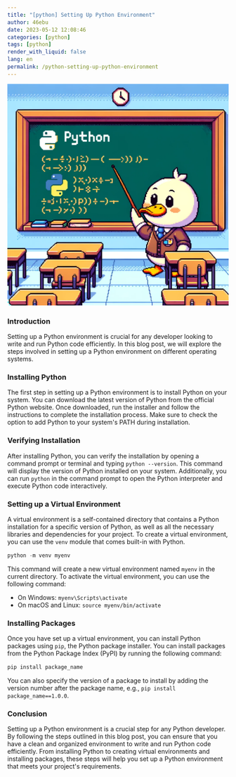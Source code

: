```yaml
---
title: "[python] Setting Up Python Environment"
author: 46ebu
date: 2023-05-12 12:08:46 
categories: [python]
tags: [python]
render_with_liquid: false
lang: en
permalink: /python-setting-up-python-environment
---
```


![Intro](/assets/img/post/python.png)
### Introduction
Setting up a Python environment is crucial for any developer looking to write and run Python code efficiently. In this blog post, we will explore the steps involved in setting up a Python environment on different operating systems.

### Installing Python
The first step in setting up a Python environment is to install Python on your system. You can download the latest version of Python from the official Python website. Once downloaded, run the installer and follow the instructions to complete the installation process. Make sure to check the option to add Python to your system's PATH during installation.

### Verifying Installation
After installing Python, you can verify the installation by opening a command prompt or terminal and typing `python --version`. This command will display the version of Python installed on your system. Additionally, you can run `python` in the command prompt to open the Python interpreter and execute Python code interactively.

### Setting up a Virtual Environment
A virtual environment is a self-contained directory that contains a Python installation for a specific version of Python, as well as all the necessary libraries and dependencies for your project. To create a virtual environment, you can use the `venv` module that comes built-in with Python.

```python
python -m venv myenv
```

This command will create a new virtual environment named `myenv` in the current directory. To activate the virtual environment, you can use the following command:

- On Windows: `myenv\Scripts\activate`
- On macOS and Linux: `source myenv/bin/activate`

### Installing Packages
Once you have set up a virtual environment, you can install Python packages using `pip`, the Python package installer. You can install packages from the Python Package Index (PyPI) by running the following command:

```python
pip install package_name
```

You can also specify the version of a package to install by adding the version number after the package name, e.g., `pip install package_name==1.0.0`.

### Conclusion
Setting up a Python environment is a crucial step for any Python developer. By following the steps outlined in this blog post, you can ensure that you have a clean and organized environment to write and run Python code efficiently. From installing Python to creating virtual environments and installing packages, these steps will help you set up a Python environment that meets your project's requirements.